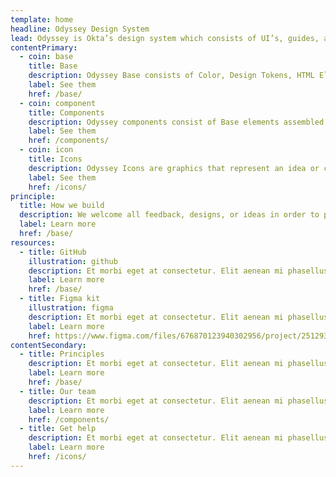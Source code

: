 ```yaml
---
template: home
headline: Odyssey Design System
lead: Odyssey is Okta’s design system which consists of UI’s, guides, and resources to build products.
contentPrimary:
  - coin: base
    title: Base
    description: Odyssey Base consists of Color, Design Tokens, HTML Elements, Iconography, and Typography.
    label: See them
    href: /base/
  - coin: component
    title: Components
    description: Odyssey components consist of Base elements assembled together to make basic components.
    label: See them
    href: /components/
  - coin: icon
    title: Icons
    description: Odyssey Icons are graphics that represent an idea or concept, independent of any particular language, specific words, or phrases.
    label: See them
    href: /icons/
principle:
  title: How we build
  description: We welcome all feedback, designs, or ideas in order to produce the best possible experience for our users. If you’re interested in contributing, check out our contributing guidelines to get started.
  label: Learn more
  href: /base/
resources:
  - title: GitHub
    illustration: github
    description: Et morbi eget at consectetur. Elit aenean mi phasellus. Et iusto odio atque dignissimos ducimus qui blanditiis praesentium voluptatum deleniti animi.
    label: Learn more
    href: /base/
  - title: Figma kit
    illustration: figma
    description: Et morbi eget at consectetur. Elit aenean mi phasellus. Et iusto odio atque dignissimos ducimus qui blanditiis praesentium voluptatum deleniti animi.
    label: Learn more
    href: https://www.figma.com/files/676870123940302956/project/2512934/Odyssey-UI
contentSecondary:
  - title: Principles
    description: Et morbi eget at consectetur. Elit aenean mi phasellus. Et iusto odio atque dignissimos ducimus qui blanditiis praesentium voluptatum deleniti animi.
    label: Learn more
    href: /base/
  - title: Our team
    description: Et morbi eget at consectetur. Elit aenean mi phasellus. Et iusto odio atque dignissimos ducimus qui blanditiis praesentium voluptatum deleniti animi.
    label: Learn more
    href: /components/
  - title: Get help
    description: Et morbi eget at consectetur. Elit aenean mi phasellus. Et iusto odio atque dignissimos ducimus qui blanditiis praesentium voluptatum deleniti animi.
    label: Learn more
    href: /icons/
---
```

